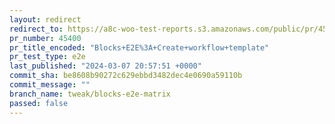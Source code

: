 ```yaml
---
layout: redirect
redirect_to: https://a8c-woo-test-reports.s3.amazonaws.com/public/pr/45400/e2e/index.html
pr_number: 45400
pr_title_encoded: "Blocks+E2E%3A+Create+workflow+template"
pr_test_type: e2e
last_published: "2024-03-07 20:57:51 +0000"
commit_sha: be8608b90272c629ebbd3482dec4e0690a59110b
commit_message: ""
branch_name: tweak/blocks-e2e-matrix
passed: false
---
```

